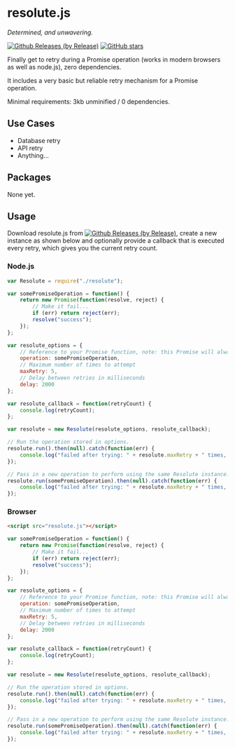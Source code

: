 # resolute.js
<i>Determined, and unwavering.</i>

[![Github Releases (by Release)](https://img.shields.io/github/downloads/abacaj/resolutejs/v1.1.2/total.svg)](https://github.com/abacaj/resolutejs/releases/download/v1.1.2/resolute.js)
[![GitHub stars](https://img.shields.io/github/stars/abacaj/resolutejs.svg)](https://github.com/abacaj/resolutejs)

Finally get to retry during a Promise operation (works in modern browsers as well as node.js), zero dependencies.

It includes a very basic but reliable retry mechanism for a Promise operation.

Minimal requirements: 3kb unminified / 0 dependencies.

## Use Cases
- Database retry
- API retry
- Anything...

## Packages
None yet.

## Usage
Download resolute.js from [![Github Releases (by Release)](https://img.shields.io/github/downloads/abacaj/resolutejs/v1.1.2/total.svg)](https://github.com/abacaj/resolutejs/releases/download/v1.1.2/resolute.js), create a new instance as shown below
and optionally provide a callback that is executed every retry, which gives you the current retry count.
### Node.js
```javascript
var Resolute = require("./resolute");

var somePromiseOperation = function() {
    return new Promise(function(resolve, reject) {
        // Make it fail...
        if (err) return reject(err);
        resolve("success");
    });
};

var resolute_options = {
    // Reference to your Promise function, note: this Promise will always fail.
    operation: somePromiseOperation,
    // Maximum number of times to attempt
    maxRetry: 5,
    // Delay between retries in milliseconds
    delay: 2000
};

var resolute_callback = function(retryCount) {
    console.log(retryCount);
};

var resolute = new Resolute(resolute_options, resolute_callback);

// Run the operation stored in options.
resolute.run().then(null).catch(function(err) {
    console.log("failed after trying: " + resolute.maxRetry + " times, with error: " + err);
});

// Pass in a new operation to perform using the same Resolute instance.
resolute.run(somePromiseOperation).then(null).catch(function(err) {
    console.log("failed after trying: " + resolute.maxRetry + " times, with error: " + err);
});

```
### Browser
```html
<script src="resolute.js"></script>
```
```javascript
var somePromiseOperation = function() {
    return new Promise(function(resolve, reject) {
        // Make it fail...
        if (err) return reject(err);
        resolve("success");
    });
};

var resolute_options = {
    // Reference to your Promise function, note: this Promise will always fail.
    operation: somePromiseOperation,
    // Maximum number of times to attempt
    maxRetry: 5,
    // Delay between retries in milliseconds
    delay: 2000
};

var resolute_callback = function(retryCount) {
    console.log(retryCount);
};

var resolute = new Resolute(resolute_options, resolute_callback);

// Run the operation stored in options.
resolute.run().then(null).catch(function(err) {
    console.log("failed after trying: " + resolute.maxRetry + " times, with error: " + err);
});

// Pass in a new operation to perform using the same Resolute instance.
resolute.run(somePromiseOperation).then(null).catch(function(err) {
    console.log("failed after trying: " + resolute.maxRetry + " times, with error: " + err);
});

```
